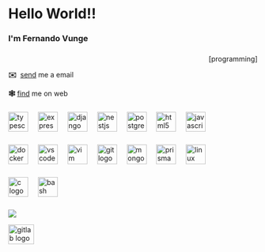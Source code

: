 <h1 align="left">Hello World!!</h1>

###

<h3 align="left">I'm Fernando Vunge</h3>

###

<p align="right">[programming]</p>
<p><b>✉️</b>  <a href="mailto:developervunge@gmail.com">send</a> me a email</p>
<p><b>🕸</b> <a href="https://linktr.ee/fevunge">find</a> me on web</p>

###

<div align="left">
  <img src="https://skillicons.dev/icons?i=ts" height="40" alt="typescript logo"  />
  <img width="12" />
  <img src="https://skillicons.dev/icons?i=express" height="40" alt="express logo"  />
  <img width="12" />
  <img src="https://skillicons.dev/icons?i=django" height="40" alt="django logo"  />
  <img width="12" />
  <img src="https://skillicons.dev/icons?i=nestjs" height="40" alt="nestjs logo"  />
  <img width="12" />
  <img src="https://skillicons.dev/icons?i=postgres" height="40" alt="postgresql logo"  />
  <img width="12" />
  <img src="https://skillicons.dev/icons?i=html" height="40" alt="html5 logo"  />
  <img width="12" />
  <img src="https://skillicons.dev/icons?i=js" height="40" alt="javascript logo"  />
</div>

###

<div align="left">
  <img src="https://skillicons.dev/icons?i=docker" height="40" alt="docker logo"  />
  <img width="12" />
  <img src="https://skillicons.dev/icons?i=vscode" height="40" alt="vscode logo"  />
  <img width="12" />
  <img src="https://skillicons.dev/icons?i=vim" height="40" alt="vim logo"  />
  <img width="12" />
  <img src="https://skillicons.dev/icons?i=git" height="40" alt="git logo"  />
  <img width="12" />
  <img src="https://skillicons.dev/icons?i=mongodb" height="40" alt="mongodb logo"  />
  <img width="12" />
  <img src="https://skillicons.dev/icons?i=prisma" height="40" alt="prisma logo"  />
  <img width="12" />
  <img src="https://skillicons.dev/icons?i=linux" height="40" alt="linux logo"  />
</div>

###

<div align="left">
  <img src="https://cdn.simpleicons.org/c/A8B9CC" height="40" alt="c logo"  />
  <img width="12" />
  <img src="https://skillicons.dev/icons?i=bash" height="40" alt="bash logo"  />
</div>

###

<a href="http://oficina-do-gif.blogspot.com/" target="_blank"><img src="https://blogger.googleusercontent.com/img/b/R29vZ2xl/AVvXsEgxdcmOvBsWOarHpU88PPdf3rLF0Fr0nNTVj3yBqaZuylZyBF9F9RCqARi05kPTimbb321HKRCu1ELBBRKUxYG7WWJCcIK4xFx9e1JoZrrWMpWeDQoXvKgAYvYNn9OudnEqltzomOMCjA/" border="0"></a>

<div align="left">
  <a href="https://gitlab.com/fevunge" target="_blank">
    <img src="https://raw.githubusercontent.com/maurodesouza/profile-readme-generator/master/src/assets/icons/social/gitlab/default.svg" width="52" height="40" alt="gitlab logo"  />
  </a>
</div>

###
